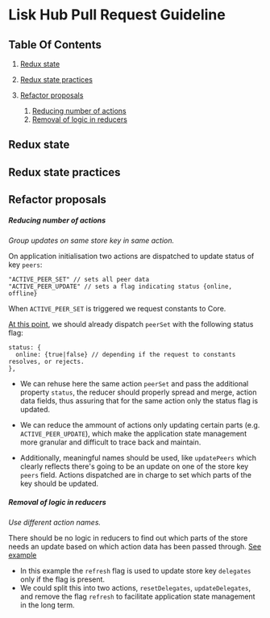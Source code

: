# Lisk Hub Pull Request Guideline

## Table Of Contents

1. [Redux state](#redux-stores)
1. [Redux state practices](#redux-practices)

1. [Refactor proposals](#refactor-proposals)
	1. [Reducing number of actions](#reducing-number-of-actions)
	1. [Removal of logic in reducers](#removal-of-logic-in-reducers)

## Redux state

## Redux state practices

## Refactor proposals

##### Reducing number of actions
_Group updates on same store key in same action._

On application initialisation two actions are dispatched to update status of key `peers`:
```
"ACTIVE_PEER_SET" // sets all peer data
"ACTIVE_PEER_UPDATE" // sets a flag indicating status {online, offline}
```
When `ACTIVE_PEER_SET` is triggered we request constants to Core.

[At this point](https://github.com/LiskHQ/lisk-hub/blob/e84b99d/src/actions/peers.js#L42), we should already dispatch `peerSet` with the following status flag:

```
status: {
  online: {true|false} // depending if the request to constants resolves, or rejects.
},
```

- We can rehuse here the same action `peerSet` and pass the additional property `status`, the reducer should properly spread and merge, action data fields, thus assuring that for the same action only the status flag is updated.

- We can reduce the ammount of actions only updating certain parts (e.g. `ACTIVE_PEER_UPDATE`), which make the application state management more granular and difficult to trace back and maintain. 

- Additionally, meaningful names should be used, like `updatePeers` which clearly reflects there's going to be an update on one of the store key `peers` field. Actions dispatched are in charge to set which parts of the key should be updated.

##### Removal of logic in reducers
_Use different action names._

There should be no logic in reducers to find out which parts of the store needs an update based on which action data has been passed through.
  [See example](https://github.com/LiskHQ/lisk-hub/blob/e84b99d/src/store/reducers/voting.js#L69)
  - In this example the `refresh` flag is used to update store key `delegates` only if the flag is present.
  - We could split this into two actions, `resetDelegates`, `updateDelegates`, and remove the flag `refresh` to facilitate application state management in the long term.

